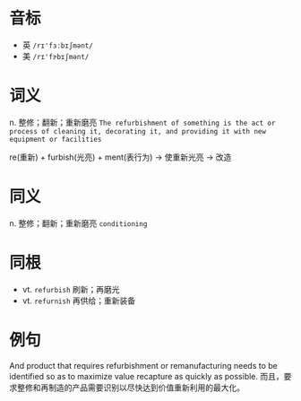 # 音标

- 英 `/rɪ'fɜːbɪʃmənt/`
- 美 `/rɪ'fɝbɪʃmənt/`

# 词义

n. 整修；翻新；重新磨亮
`The refurbishment of something is the act or process of cleaning it, decorating it, and providing it with new equipment or facilities`



re(重新) + furbish(光亮) + ment(表行为) → 使重新光亮 → 改造

# 同义

n. 整修；翻新；重新磨亮
`conditioning`

# 同根

- vt. `refurbish` 刷新；再磨光
- vt. `refurnish` 再供给；重新装备

# 例句

And product that requires refurbishment or remanufacturing needs to be identified so as to maximize value recapture as quickly as possible.
而且，要求整修和再制造的产品需要识别以尽快达到价值重新利用的最大化。


